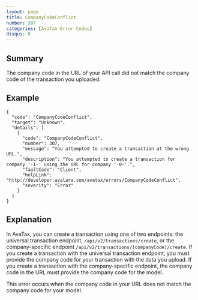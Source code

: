 ```yaml
---
layout: page
title: CompanyCodeConflict
number: 307
categories: [AvaTax Error Codes]
disqus: 0
---
```


## Summary

The company code in the URL of your API call did not match the company code of the transaction you uploaded.

## Example

    {
      "code": "CompanyCodeConflict",
      "target": "Unknown",
      "details": [
        {
          "code": "CompanyCodeConflict",
          "number": 307,
          "message": "You attempted to create a transaction at the wrong URL.",
          "description": "You attempted to create a transaction for company '-1-' using the URL for company '-0-'.",
          "faultCode": "Client",
          "helpLink": "http://developer.avalara.com/avatax/errors/CompanyCodeConflict",
          "severity": "Error"
        }
      ]
    }

## Explanation

In AvaTax, you can create a transaction using one of two endpoints: the universal transaction endpoint, `/api/v2/transactions/create`, or the company-specific
endpoint `/api/v2/transactions/(companyCode)/create`.  If you create a transaction with the universal transaction endpoint, you must provide the company code
for your transaction with the data you upload.  If you create a transaction with the company-specific endpoint, the company code in the URL must provide the company
code for the model.

This error occurs when the company code in your URL does not match the company code for your model.
